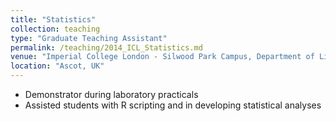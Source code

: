 ```yaml
---
title: "Statistics"
collection: teaching
type: "Graduate Teaching Assistant"
permalink: /teaching/2014_ICL_Statistics.md
venue: "Imperial College London - Silwood Park Campus, Department of Life Sciences"
location: "Ascot, UK"
---
```


- Demonstrator during laboratory practicals
- Assisted students with R scripting and in developing statistical analyses
